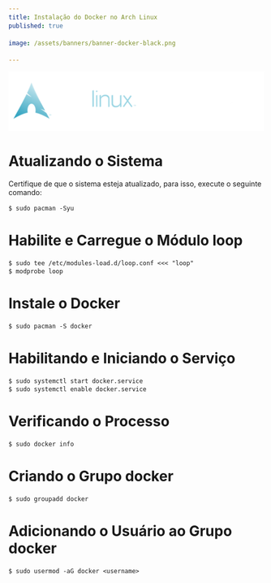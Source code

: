 ```yaml
---
title: Instalação do Docker no Arch Linux
published: true

image: /assets/banners/banner-docker-black.png

---
```


![banner-plex](/assets/banners/banner-docker.png)


# Atualizando o Sistema

Certifique de que o sistema esteja atualizado, para isso, execute o seguinte comando:

```shell
$ sudo pacman -Syu
```

# Habilite e Carregue o Módulo loop

```shell
$ sudo tee /etc/modules-load.d/loop.conf <<< "loop"
$ modprobe loop
```

# Instale o Docker 

```shell
$ sudo pacman -S docker
```


# Habilitando e Iniciando o Serviço

```shell
$ sudo systemctl start docker.service
$ sudo systemctl enable docker.service 
```

# Verificando o Processo


```shell
$ sudo docker info
```

# Criando o Grupo docker

```shell
$ sudo groupadd docker
```

# Adicionando o Usuário ao Grupo docker

```shell
$ sudo usermod -aG docker <username>
```







